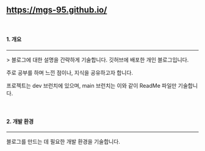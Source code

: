## https://mgs-95.github.io/

<br>

#### 1. 개요

<hr>
> 블로그에 대한 설명을 간략하게 기술합니다.
깃허브에 배포한 개인 블로그입니다.

주로 공부를 하며 느낀 점이나, 지식을 공유하고자 합니다.

프로젝트는 dev 브런치에 있으며, main 브런치는 이와 같이 ReadMe 파일만 기술합니다.
<br><br><br>

#### 2. 개발 환경

<hr>

블로그를 만드는 데 필요한 개발 환경을 기술합니다.





